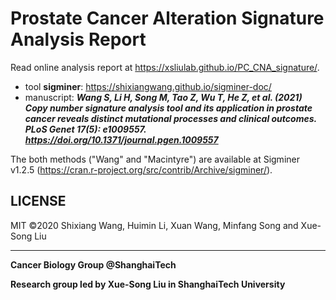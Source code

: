 # Prostate Cancer Alteration Signature Analysis Report

Read online analysis report at <https://xsliulab.github.io/PC_CNA_signature/>.

* tool **sigminer**: https://shixiangwang.github.io/sigminer-doc/
* manuscript: ***Wang S, Li H, Song M, Tao Z, Wu T, He Z, et al. (2021) Copy number signature analysis tool and its application in prostate cancer reveals distinct mutational processes and clinical outcomes. PLoS Genet 17(5): e1009557. https://doi.org/10.1371/journal.pgen.1009557***

The both methods ("Wang" and "Macintyre") are available at Sigminer v1.2.5 (https://cran.r-project.org/src/contrib/Archive/sigminer/).

## LICENSE

MIT &copy;2020 Shixiang Wang, Huimin Li, Xuan Wang, Minfang Song and Xue-Song Liu

***

**Cancer Biology Group @ShanghaiTech**

**Research group led by Xue-Song Liu in ShanghaiTech University**
